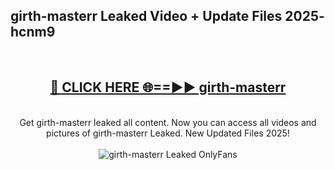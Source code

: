 <h2>girth-masterr Leaked Video + Update Files 2025- hcnm9</h2>
<br>
<div align="center">
<h2><a href="https://libra.edu.pl?girth-masterr" rel="nofollow">🔴 CLICK HERE 🌐==►► girth-masterr</a></h2>
<br>
Get girth-masterr leaked all content. Now you can access all videos and pictures of girth-masterr Leaked. New Updated Files 2025!
<br>
<br>
<a href="https://libra.edu.pl?girth-masterr" rel="nofollow" data-target="animated-image.originalLink"><img src="https://i.ibb.co.com/WyWwxjT/player-gif2.gif" alt="girth-masterr Leaked OnlyFans" style="max-width: 100%; display: inline-block;" data-target="animated-image.originalImage"></a>
</div>
<br>
